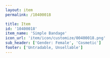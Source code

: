 ```yaml
---
layout: item
permalink: /10400018

title: Item
id: '10400018'
item_name: 'Simple Bandage'
icon_url: 'item/icon/customize/00400018.png'
sub_header: ['Gender: Female', 'Cosmetic']
footer: ['Untradable, Unsellable']
---
```

